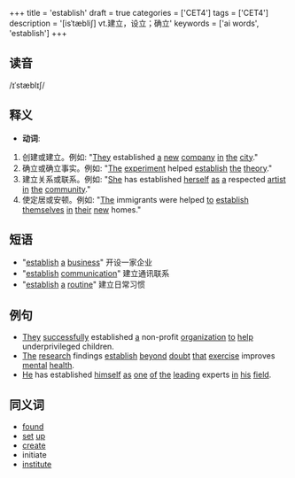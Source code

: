 +++
title = 'establish'
draft = true
categories = ['CET4']
tags = ['CET4']
description = '[isˈtæbli∫] vt.建立，设立；确立'
keywords = ['ai words', 'establish']
+++

## 读音
/ɪˈstæblɪʃ/

## 释义
- **动词**:
1. 创建或建立。例如: "[They](/post/they/) established [a](/post/a/) [new](/post/new/) [company](/post/company/) [in](/post/in/) [the](/post/the/) [city](/post/city/)."
2. 确立或确立事实。例如: "[The](/post/the/) [experiment](/post/experiment/) helped [establish](/post/establish/) [the](/post/the/) [theory](/post/theory/)."
3. 建立关系或联系。例如: "[She](/post/she/) has established [herself](/post/herself/) [as](/post/as/) [a](/post/a/) respected [artist](/post/artist/) [in](/post/in/) [the](/post/the/) [community](/post/community/)."
4. 使定居或安顿。例如: "[The](/post/the/) immigrants were helped [to](/post/to/) [establish](/post/establish/) [themselves](/post/themselves/) [in](/post/in/) [their](/post/their/) [new](/post/new/) homes."

## 短语
- "[establish](/post/establish/) [a](/post/a/) [business](/post/business/)" 开设一家企业
- "[establish](/post/establish/) [communication](/post/communication/)" 建立通讯联系
- "[establish](/post/establish/) [a](/post/a/) [routine](/post/routine/)" 建立日常习惯

## 例句
- [They](/post/they/) [successfully](/post/successfully/) established [a](/post/a/) non-profit [organization](/post/organization/) [to](/post/to/) [help](/post/help/) underprivileged children.
- [The](/post/the/) [research](/post/research/) findings [establish](/post/establish/) [beyond](/post/beyond/) [doubt](/post/doubt/) [that](/post/that/) [exercise](/post/exercise/) improves [mental](/post/mental/) [health](/post/health/).
- [He](/post/he/) has established [himself](/post/himself/) [as](/post/as/) [one](/post/one/) [of](/post/of/) [the](/post/the/) [leading](/post/leading/) experts [in](/post/in/) [his](/post/his/) [field](/post/field/).

## 同义词
- [found](/post/found/)
- [set](/post/set/) [up](/post/up/)
- [create](/post/create/)
- initiate
- [institute](/post/institute/)
